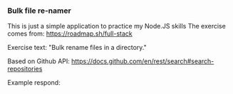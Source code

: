 ### Bulk file re-namer

This is just a simple application to practice my Node.JS skills
The exercise comes from: https://roadmap.sh/full-stack

Exercise text:
"Bulk rename files in a directory."

Based on Github API: https://docs.github.com/en/rest/search#search-repositories

Example respond:

```

```
